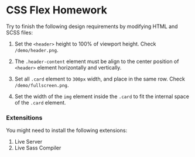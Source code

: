 # CSS Flex Homework

Try to finish the following design requirements by modifying HTML and SCSS files:

1. Set the `<header>` height to 100% of viewport height. Check `/demo/header.png`.

2. The `.header-content` element must be align to the center position of `<header>` element horizontally and vertically.

3. Set all `.card` element to `300px` width, and place in the same row. Check `/demo/fullscreen.png`.

4. Set the width of the `img` element inside the `.card` to fit the internal space of the `.card` element.

### Extensitions

You might need to install the following extensions:

1. Live Server
2. Live Sass Compiler
